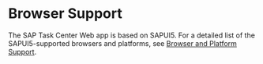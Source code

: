 <!-- loiod7694779381d484cb1d758e3620af98a -->

# Browser Support

The SAP Task Center Web app is based on SAPUI5. For a detailed list of the SAPUI5-supported browsers and platforms, see [Browser and Platform Support](https://sapui5.hana.ondemand.com/#/topic/74b59efa0eef48988d3b716bd0ecc933).

